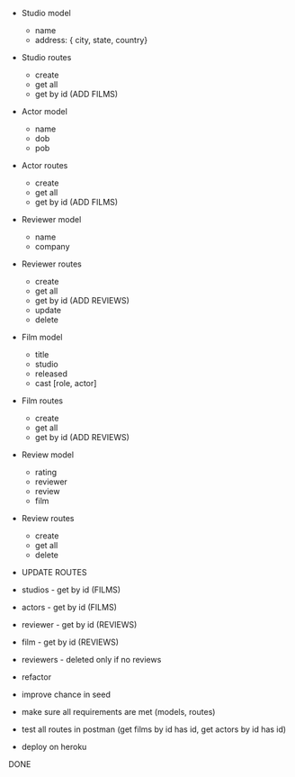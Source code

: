 * Studio model
  * name
  * address: { city, state, country}
* Studio routes
  * create
  * get all
  * get by id (ADD FILMS)
* Actor model
  * name
  * dob
  * pob
* Actor routes
  * create
  * get all
  * get by id (ADD FILMS)
* Reviewer model
  * name
  * company
* Reviewer routes
  * create
  * get all
  * get by id (ADD REVIEWS)
  * update
  * delete
* Film model
  * title
  * studio
  * released
  * cast [role, actor]  
* Film routes
  * create
  * get all
  * get by id (ADD REVIEWS)
* Review model
  * rating
  * reviewer
  * review
  * film  
* Review routes
  * create
  * get all
  * delete

* UPDATE ROUTES
* studios - get by id (FILMS)
* actors - get by id (FILMS)
* reviewer - get by id (REVIEWS)
* film - get by id (REVIEWS)
* reviewers - deleted only if no reviews

* refactor 
* improve chance in seed
* make sure all requirements are met (models, routes)
* test all routes in postman (get films by id has id, get actors by id has id)
* deploy on heroku

DONE